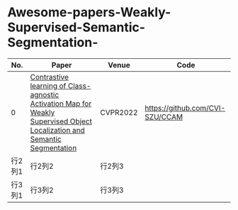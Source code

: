 # Awesome-papers-Weakly-Supervised-Semantic-Segmentation-
| No. | Paper | Venue | Code |
|-----|-----|-----|-----|
| 0 | [Contrastive learning of Class-agnostic Activation Map for Weakly Supervised Object Localization and Semantic Segmentation](https://openaccess.thecvf.com//content/CVPR2022/papers/Xie_C2AM_Contrastive_Learning_of_Class-Agnostic_Activation_Map_for_Weakly_Supervised_CVPR_2022_paper.pdf) | CVPR2022 | https://github.com/CVI-SZU/CCAM |
| 行2列1 | 行2列2 | 行2列3 |
| 行3列1 | 行3列2 | 行3列3 |
